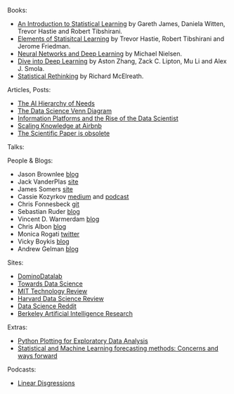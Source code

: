 Books:
- [An Introduction to Statistical Learning](http://faculty.marshall.usc.edu/gareth-james/ISL/) by Gareth James, Daniela Witten, Trevor Hastie and Robert Tibshirani.
- [Elements of Statisitcal Learning](https://web.stanford.edu/~hastie/ElemStatLearn/) by Trevor Hastie, Robert Tibshirani and Jerome Friedman.
- [Neural Networks and Deep Learning](http://neuralnetworksanddeeplearning.com/) by Michael Nielsen.
- [Dive into Deep Learning](http://d2l.ai/index.html) by Aston Zhang, Zack C. Lipton, Mu Li and Alex J. Smola.
- [Statistical Rethinking](https://xcelab.net/rm/statistical-rethinking/) by Richard McElreath.

Articles, Posts:
- [The AI Hierarchy of Needs](https://hackernoon.com/the-ai-hierarchy-of-needs-18f111fcc007)
- [The Data Science Venn Diagram](http://drewconway.com/zia/2013/3/26/the-data-science-venn-diagram)
- [Information Platforms and the Rise of the Data Scientist](https://lintool.github.io/UMD-courses/bigdata-2015-Spring/content/Hammerbacher_2009.pdf)
- [Scaling Knowledge at Airbnb](https://medium.com/airbnb-engineering/scaling-knowledge-at-airbnb-875d73eff091)
- [The Scientific Paper is obsolete](https://www.theatlantic.com/science/archive/2018/04/the-scientific-paper-is-obsolete/556676/)

Talks:

People & Blogs:
- Jason Brownlee [blog](https://machinelearningmastery.com/blog/)
- Jack VanderPlas [site](http://vanderplas.com/)
- James Somers [site](https://jsomers.net/)
- Cassie Kozyrkov [medium](https://medium.com/@kozyrkov) and [podcast](https://soundcloud.com/cassie-kozyrkov/sets)
- Chris Fonnesbeck [git](https://github.com/fonnesbeck)
- Sebastian Ruder [blog](https://ruder.io/)
- Vincent D. Warmerdam [blog](http://koaning.io/)
- Chris Albon [blog](https://chrisalbon.com/)
- Monica Rogati [twitter](https://twitter.com/mrogati)
- Vicky Boykis [blog](http://veekaybee.github.io/)
- Andrew Gelman [blog](https://statmodeling.stat.columbia.edu/)

Sites:
- [DominoDatalab](https://blog.dominodatalab.com/)
- [Towards Data Science](https://towardsdatascience.com/)
- [MIT Technology Review](https://www.technologyreview.com/)
- [Harvard Data Science Review](https://hdsr.mitpress.mit.edu/)
- [Data Science Reddit](https://www.reddit.com/r/datascience/)
- [Berkeley Artificial Intelligence Research](https://bair.berkeley.edu/blog/)

Extras:
- [Python Plotting for Exploratory Data Analysis](https://pythonplot.com/)
- [Statistical and Machine Learning forecasting methods: Concerns and ways forward](https://journals.plos.org/plosone/article?id=10.1371/journal.pone.0194889)

Podcasts:
- [Linear Disgressions](http://lineardigressions.com/)
